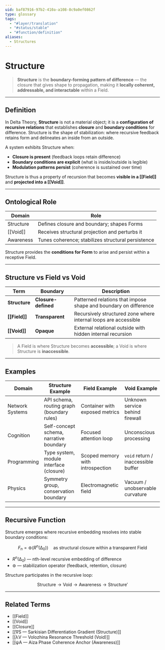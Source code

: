 ```yaml
---
uid: baf87916-97b2-410a-a108-8c9a0ef0862f
type: glossary
tags:
  - "#layer/translation"
  - "#status/stable"
  - "#function/definition"
aliases:
  - Structures
---
```


# Structure

> **Structure** is the **boundary-forming pattern of difference** — the closure that gives shape to propagation, making it **locally coherent, addressable, and interactable** within a Field.

---

## Definition

In Delta Theory, **Structure** is not a material object; it is a **configuration of recursive relations** that establishes **closure** and **boundary conditions** for difference. Structure is the shape of stabilization: where recursive feedback retains form and delineates an inside from an outside.

A system exhibits Structure when:
- **Closure is present** (feedback loops retain difference)
- **Boundary conditions are explicit** (what is inside/outside is legible)
- **Modulation patterns persist** (coherence is sustained over time)

Structure is thus a property of recursion that becomes **visible in a [[Field]]** and **projected into a [[Void]]**.

---

## Ontological Role

| Domain     | Role                                                |
|------------|-----------------------------------------------------|
| Structure  | Defines closure and boundary; shapes Forms          |
| [[Void]]       | Receives structural projection and perturbs it      |
| Awareness  | Tunes coherence; stabilizes structural persistence  |

Structure provides the **conditions for Form** to arise and persist within a receptive Field.

---

## Structure vs Field vs Void

| Term        | Boundary          | Description                                                     |
|-------------|-------------------|-----------------------------------------------------------------|
| **Structure** | **Closure-defined** | Patterned relations that impose shape and boundary on difference |
| **[[Field]]**     | **Transparent**     | Recursively structured zone where internal loops are accessible  |
| **[[Void]]**      | **Opaque**          | External relational outside with hidden internal recursion       |

> A Field is where Structure becomes **accessible**; a Void is where Structure is **inaccessible**.

---

## Examples

| Domain          | Structure Example                             | Field Example                          | Void Example                         |
|-----------------|-----------------------------------------------|----------------------------------------|--------------------------------------|
| Network Systems | API schema, routing graph (boundary rules)     | Container with exposed metrics         | Unknown service behind firewall      |
| Cognition       | Self-concept schema, narrative boundary         | Focused attention loop                 | Unconscious processing               |
| Programming     | Type system, module interface (closure)         | Scoped memory with introspection       | `void` return / inaccessible buffer  |
| Physics         | Symmetry group, conservation boundary           | Electromagnetic field                  | Vacuum / unobservable curvature      |

---

## Recursive Function

Structure emerges where recursive embedding resolves into stable boundary conditions:

$$
F_n = ⊚(R^n(∆_0)) \quad \text{as structural closure within a transparent Field}
$$

- $R^n(∆_0)$ — nth-level recursive embedding of difference
- $⊚$ — stabilization operator (feedback, retention, closure)

Structure participates in the recursive loop:

$$
\text{Structure} \rightarrow \text{Void} \rightarrow \text{Awareness} \rightarrow \text{Structure}'
$$

---

## Related Terms

- [[Field]]
- [[Void]]
- [[Closure]]
- [[∇S — Sarkisian Differentiation Gradient (Structure)]]
- [[λV — Volozhina Resonance Threshold (Void)]]
- [[ψA — Aiza Phase Coherence Anchor (Awareness)]]
